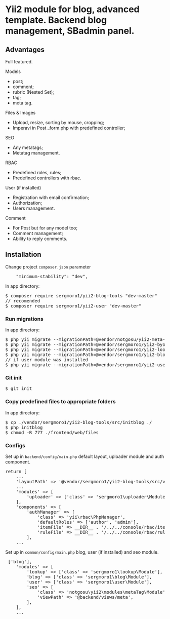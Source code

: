 <h1>Yii2 module for blog, advanced template. Backend blog management, SBadmin panel.</h1>

<h2>Advantages</h2>

Full featured.

Models
<ul>
  <li>post;</li>
  <li>comment;</li>
  <li>rubric (Nested Set);</li>
  <li>tag;</li>
  <li>meta tag.</li>
</ul>

Files & Images
<ul>
  <li>Upload, resize, sorting by mouse, cropping;</li>
  <li>Imperavi in Post _form.php with predefined controller;</li>
</ul>

SEO
<ul>
  <li>Any metatags;</li>
  <li>Metatag management.</li>
</ul>

RBAC
<ul>
  <li>Predefined roles, rules;</li>
  <li>Predefined controllers with rbac.</li>
</ul>

User (if installed)
<ul>
  <li>Registration with email confirmation;</li>
  <li>Authorization;</li>
  <li>Users management.</li>
</ul>

Comment
<ul>
  <li>For Post but for any model too;</li>
  <li>Comment management;</li>
  <li>Ability to reply comments.</li>
</ul>


<h2>Installation</h2>

Change project <code>composer.json</code> parameter
<pre>
    "minimum-stability": "dev",
</pre>

In app directory:

<pre>
$ composer require sergmoro1/yii2-blog-tools "dev-master"
// recomended
$ composer require sergmoro1/yii2-user "dev-master"
</pre>

<h3>Run migrations</h3>

In app directory:

<pre>
$ php yii migrate --migrationPath=@vendor/notgosu/yii2-meta-tag-module/src/migrations
$ php yii migrate --migrationPath=@vendor/sergmoro1/yii2-byone-uploader/migrations
$ php yii migrate --migrationPath=@vendor/sergmoro1/yii2-lookup/src/migrations
$ php yii migrate --migrationPath=@vendor/sergmoro1/yii2-blog-tools/src/migrations
// if user module was installed
$ php yii migrate --migrationPath=@vendor/sergmoro1/yii2-user/src/migrations
</pre>

<h3>Git init</h3>

<pre>
$ git init
</pre>

<h3>Copy predefined files to appropriate folders</h3>

In app directory:

<pre>
$ cp ./vendor/sergmoro1/yii2-blog-tools/src/initblog ./
$ php initblog
$ chmod -R 777 ./frontend/web/files
</pre>

<h3>Configs</h3>

Set up in <code>backend/config/main.php</code> default layout, uploader module and auth component.

<pre>
return [
    ...
    'layoutPath' => '@vendor/sergmoro1/yii2-blog-tools/src/views/layouts',
    ...
    'modules' => [
        'uploader' => ['class' => 'sergmoro1\uploader\Module'],
    ],
    'components' => [
        'authManager' => [
            'class' => 'yii\rbac\PhpManager',
            'defaultRoles' => ['author', 'admin'],
            'itemFile' => __DIR__ . '/../../console/rbac/items.php',
            'ruleFile' => __DIR__ . '/../../console/rbac/rules.php',
        ],
    ...
</pre>

Set up in <code>common/config/main.php</code> blog, user (if installed) and seo module.
<pre>
<?php
return [
    ...
    'bootstrap' => ['blog'],
    'modules' => [
        'lookup' => ['class' => 'sergmoro1\lookup\Module'],
        'blog' => ['class' => 'sergmoro1\blog\Module'],
        'user' => ['class' => 'sergmoro1\user\Module'],
        'seo' => [
            'class' => 'notgosu\yii2\modules\metaTag\Module',
            'viewPath' => '@backend/views/meta',
        ],
    ],
    ...
</pre>
